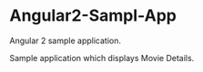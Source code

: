 # Angular2-Sampl-App

Angular 2 sample application.

Sample application which displays Movie Details. 
